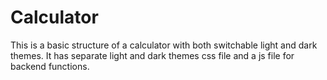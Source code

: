 # Calculator
This is a basic structure of a calculator with both switchable light and dark themes.
It has separate light and dark themes css file and a js file for backend functions.
